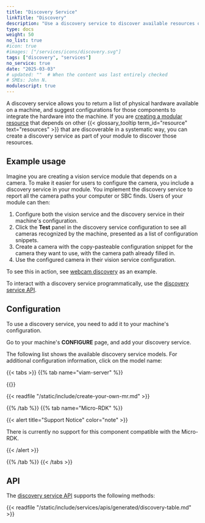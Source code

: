 ```yaml
---
title: "Discovery Service"
linkTitle: "Discovery"
description: "Use a discovery service to discover available resources on a machine."
type: docs
weight: 50
no_list: true
#icon: true
#images: ["/services/icons/discovery.svg"]
tags: ["discovery", "services"]
no_service: true
date: "2025-03-03"
# updated: ""  # When the content was last entirely checked
# SMEs: John N.
modulescript: true
---
```


A discovery service allows you to return a list of physical hardware available on a machine, and suggest configurations for those components to integrate the hardware into the machine.
If you are [creating a modular resource](/operate/get-started/other-hardware/create-module/) that depends on other {{< glossary_tooltip term_id="resource" text="resources" >}} that are discoverable in a systematic way, you can create a discovery service as part of your module to discover those resources.

## Example usage

Imagine you are creating a vision service module that depends on a camera.
To make it easier for users to configure the camera, you include a discovery service in your module.
You implement the discovery service to report all the camera paths your computer or SBC finds.
Users of your module can then:

1. Configure both the vision service and the discovery service in their machine's configuration.
1. Click the **Test** panel in the discovery service configuration to see all cameras recognized by the machine, presented as a list of configuration snippets.
1. Create a camera with the copy-pasteable configuration snippet for the camera they want to use, with the camera path already filled in.
1. Use the configured camera in their vision service configuration.

To see this in action, see [webcam discovery](/operate/reference/components/camera/webcam/#find-a-video-path-using-a-discovery-service) as an example.

To interact with a discovery service programmatically, use the [discovery service API](/dev/reference/apis/services/discovery/).

## Configuration

To use a discovery service, you need to add it to your machine's configuration.

Go to your machine's **CONFIGURE** page, and add your discovery service.

The following list shows the available discovery service models.
For additional configuration information, click on the model name:

{{< tabs >}}
{{% tab name="viam-server" %}}

{{<resources api="rdk:service:discovery" type="discovery" no-intro="true">}}

{{< readfile "/static/include/create-your-own-mr.md" >}}

{{% /tab %}}
{{% tab name="Micro-RDK" %}}

{{< alert title="Support Notice" color="note" >}}

There is currently no support for this component compatible with the Micro-RDK.

{{< /alert >}}

{{% /tab %}}
{{< /tabs >}}

## API

The [discovery service API](/dev/reference/apis/services/discovery/) supports the following methods:

{{< readfile "/static/include/services/apis/generated/discovery-table.md" >}}
